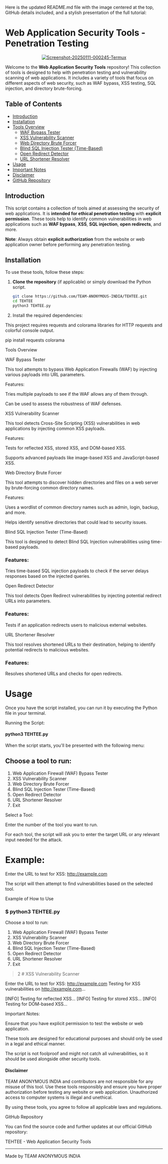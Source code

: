 Here is the updated README.md file with the image centered at the top, GitHub details included, and a stylish presentation of the full tutorial:

# Web Application Security Tools - Penetration Testing

<p align="center">
  <a href="https://ibb.co/7Q0QXS9">
    <img src="https://i.ibb.co/MfJfsgX/Screenshot-20250111-000245-Termux.jpg" alt="Screenshot-20250111-000245-Termux" border="0">
  </a>
</p>

Welcome to the **Web Application Security Tools** repository! This collection of tools is designed to help with penetration testing and vulnerability scanning of web applications. It includes a variety of tools that focus on different aspects of web security, such as WAF bypass, XSS testing, SQL injection, and directory brute-forcing.

## Table of Contents

- [Introduction](#introduction)
- [Installation](#installation)
- [Tools Overview](#tools-overview)
  - [WAF Bypass Tester](#waf-bypass-tester)
  - [XSS Vulnerability Scanner](#xss-vulnerability-scanner)
  - [Web Directory Brute Forcer](#web-directory-brute-forcer)
  - [Blind SQL Injection Tester (Time-Based)](#blind-sql-injection-tester-time-based)
  - [Open Redirect Detector](#open-redirect-detector)
  - [URL Shortener Resolver](#url-shortener-resolver)
- [Usage](#usage)
- [Important Notes](#important-notes)
- [Disclaimer](#disclaimer)
- [GitHub Repository](#github-repository)

## Introduction

This script contains a collection of tools aimed at assessing the security of web applications. It is **intended for ethical penetration testing** with **explicit permission**. These tools help to identify common vulnerabilities in web applications such as **WAF bypass**, **XSS**, **SQL injection**, **open redirects**, and more.

**Note**: Always obtain **explicit authorization** from the website or web application owner before performing any penetration testing.

## Installation

To use these tools, follow these steps:

1. **Clone the repository** (if applicable) or simply download the Python script.

   ```bash
   git clone https://github.com/TEAM-ANONYMOUS-INDIA/TEHTEE.git
   cd TEHTEE
   python3 TEHTEE.py

2. Install the required dependencies:

This project requires requests and colorama libraries for HTTP requests and colorful console output.

pip install requests colorama



Tools Overview

WAF Bypass Tester

This tool attempts to bypass Web Application Firewalls (WAF) by injecting various payloads into URL parameters.

Features:

Tries multiple payloads to see if the WAF allows any of them through.

Can be used to assess the robustness of WAF defenses.


XSS Vulnerability Scanner

This tool detects Cross-Site Scripting (XSS) vulnerabilities in web applications by injecting common XSS payloads.

Features:

Tests for reflected XSS, stored XSS, and DOM-based XSS.

Supports advanced payloads like image-based XSS and JavaScript-based XSS.


Web Directory Brute Forcer

This tool attempts to discover hidden directories and files on a web server by brute-forcing common directory names.

Features:

Uses a wordlist of common directory names such as admin, login, backup, and more.

Helps identify sensitive directories that could lead to security issues.


Blind SQL Injection Tester (Time-Based)

This tool is designed to detect Blind SQL Injection vulnerabilities using time-based payloads.

### Features:

Tries time-based SQL injection payloads to check if the server delays responses based on the injected queries.


Open Redirect Detector

This tool detects Open Redirect vulnerabilities by injecting potential redirect URLs into parameters.

### Features:

Tests if an application redirects users to malicious external websites.


URL Shortener Resolver

This tool resolves shortened URLs to their destination, helping to identify potential redirects to malicious websites.

### Features:

Resolves shortened URLs and checks for open redirects.


# Usage

Once you have the script installed, you can run it by executing the Python file in your terminal.

Running the Script:

#### python3 TEHTEE.py

When the script starts, you'll be presented with the following menu:

## Choose a tool to run:
1. Web Application Firewall (WAF) Bypass Tester
2. XSS Vulnerability Scanner
3. Web Directory Brute Forcer
4. Blind SQL Injection Tester (Time-Based)
5. Open Redirect Detector
6. URL Shortener Resolver
0. Exit

Select a Tool:

Enter the number of the tool you want to run.

For each tool, the script will ask you to enter the target URL or any relevant input needed for the attack.


# Example:

Enter the URL to test for XSS: http://example.com

The script will then attempt to find vulnerabilities based on the selected tool.

Example of How to Use

### $ python3 TEHTEE.py

Choose a tool to run:
1. Web Application Firewall (WAF) Bypass Tester
2. XSS Vulnerability Scanner
3. Web Directory Brute Forcer
4. Blind SQL Injection Tester (Time-Based)
5. Open Redirect Detector
6. URL Shortener Resolver
0. Exit
> 2  # XSS Vulnerability Scanner

Enter the URL to test for XSS: http://example.com
Testing for XSS vulnerabilities on http://example.com...

[INFO] Testing for reflected XSS...
[INFO] Testing for stored XSS...
[INFO] Testing for DOM-based XSS...

Important Notes:

Ensure that you have explicit permission to test the website or web application.

These tools are designed for educational purposes and should only be used in a legal and ethical manner.

The script is not foolproof and might not catch all vulnerabilities, so it should be used alongside other security tools.


#### Disclaimer

TEAM ANONYMOUS INDIA and contributors are not responsible for any misuse of this tool. Use these tools responsibly and ensure you have proper authorization before testing any website or web application. Unauthorized access to computer systems is illegal and unethical.

By using these tools, you agree to follow all applicable laws and regulations.

GitHub Repository

You can find the source code and further updates at our official GitHub repository:

TEHTEE - Web Application Security Tools


---

Made by TEAM ANONYMOUS INDIA
